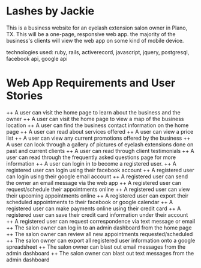 Lashes by Jackie
================

This is a business website for an eyelash extension salon owner in Plano, TX. This will be a one-page, responsive web app. the majority of the business's clients will view the web app on some kind of mobile device.

technologies used: ruby, rails, activerecord, javascript, jquery, postgresql, facebook api, google api


Web App Requirements and User Stories
=====================================

++ A user can visit the home page to learn about the business and the owner
++ A user can visit the home page to view a map of the business location
++ A user can find the business contact information on the home page
++ A user can read about services offered
++ A user can view a price list
++ A user can view any current promotions offered by the business
++ A user can look through a gallery of pictures of eyelash extensions done on past and current clients
++ A user can read through client testimonials
++ A user can read through the frequently asked questions page for more information
++ A user can login in to become a registered user.
++ A registered user can login using their facebook account
++ A registered user can login using their google email account
++ A registered user can send the owner an email message via the web app
++ A registered user can request/schedule their appointments online
++ A registered user can view their upcoming appointments online
++ A registered user can export their scheduled appointments to their facebook or google calendar
++ A registered user can make payments online using their credit card
++ A registered user can save their credit card information under their account
++ A registered user can request correspondence via text message or email
++ The salon owner can log in to an admin dashboard from the home page
++ The salon owner can review all new appointments requested/scheduled
++ The salon owner can export all registered user information onto a google spreadsheet
++ The salon owner can blast out email messages from the admin dashboard
++ The salon owner can blast out text messages from the admin dashboard
